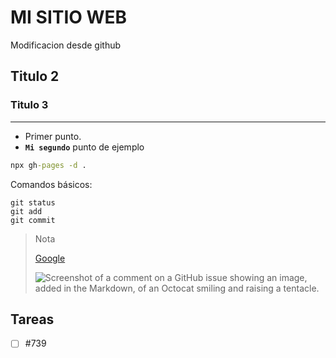 # MI SITIO WEB
Modificacion desde github
## Titulo 2
### Titulo 3

---

- Primer punto.
- **``Mi segundo``** punto de ejemplo

```cmd
npx gh-pages -d .
```

Comandos básicos:
```
git status
git add
git commit
```

> Nota
>
> [Google](https://google.com/)
>
> ![Screenshot of a comment on a GitHub issue showing an image, added in the Markdown, of an Octocat smiling and raising a tentacle.](https://myoctocat.com/assets/images/base-octocat.svg)


## Tareas

- [ ] #739













